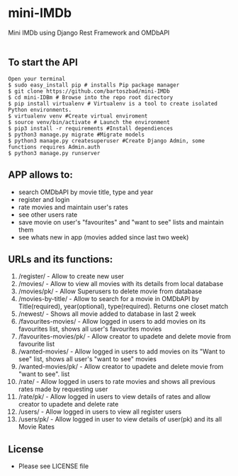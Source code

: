 # mini-IMDb
Mini IMDb using Django Rest Framework and OMDbAPI<br><br>

## To start the API
    Open your terminal
    $ sudo easy_install pip # installs Pip package manager
    $ git clone https://github.com/bartoszbad/mini-IMDb
    $ cd mini-IDBm # Browse into the repo root directory
    $ pip install virtualenv # Virtualenv is a tool to create isolated Python environments.
    $ virtualenv venv #Create virtual enviroment
    $ source venv/bin/activate # Launch the environment
    $ pip3 install -r requirements #Install dependiences
    $ python3 manage.py migrate #Migrate models
    $ python3 manage.py createsuperuser #Create Django Admin, some functions requires Admin.auth
    $ python3 manage.py runserver

## APP allows to:
* search OMDbAPI by movie title, type and year
* register and login
* rate movies and maintain user's rates
* see other users rate
* save movie on user's "favourites" and "want to see" lists and maintain them
* see whats new in app (movies added since last two week)


## URLs and its functions:
1. /register/ - Allow to create new user
2. /movies/ - Allow to view all movies with its details from local database
3. /movies/pk/ - Allow Superusers to delete movie from database 
4. /movies-by-title/ - Allow to search for a movie in OMDbAPI by Title(required), year(optional), type(required). Returns one closet match
5. /newest/ - Shows all movie added to database in last 2 week
6. /favourites-movies/ - Allow logged in users to add movies on its favourites list, shows all user's favourites movies<br>
7. /favourites-movies/pk/ - Allow creator to upadete and delete movie from favourite list
8. /wanted-movies/ - Allow logged in users to add movies on its "Want to see" list, shows all user's "want to see" movies<br>
9. /wanted-movies/pk/ - Allow creator to upadete and delete movie from "want to see". list
10. /rate/ - Allow logged in users to rate movies and shows all previous rates made by requesting user
11. /rate/pk/ - Allow logged in users to view details of rates and allow creator to upadete and delete rate
12. /users/ - Allow logged in users to view all register users
13. /users/pk/ - Allow logged in user to view details of user(pk) and its all Movie Rates

## License
* Please see LICENSE file
